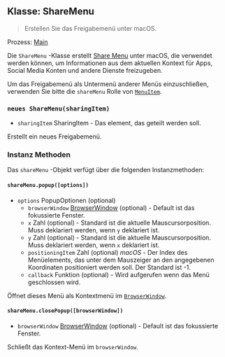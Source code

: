 ## Klasse: ShareMenu

> Erstellen Sie das Freigabemenü unter macOS.

Prozess: [Main](../glossary.md#main-process)

Die `ShareMenu` -Klasse erstellt [Share Menu][share-menu] unter macOS, die verwendet werden können, um Informationen aus dem aktuellen Kontext für Apps, Social Media Konten und andere Dienste freizugeben.

Um das Freigabemenü als Untermenü anderer Menüs einzuschließen, verwenden Sie bitte die `shareMenu` Rolle von [`MenuItem`](menu-item.md).

### `neues ShareMenu(sharingItem)`

* `sharingItem` SharingItem - Das element, das geteilt werden soll.

Erstellt ein neues Freigabemenü.

### Instanz Methoden

Das `shareMenu` -Objekt verfügt über die folgenden Instanzmethoden:

#### `shareMenu.popup([options])`

* `options` PopupOptionen (optional)
  * `browserWindow` [BrowserWindow](browser-window.md) (optional) - Default ist das fokussierte Fenster.
  * `x` Zahl (optional) - Standard ist die aktuelle Mauscursorposition. Muss deklariert werden, wenn `y` deklariert ist.
  * `y` Zahl (optional) - Standard ist die aktuelle Mauscursorposition. Muss deklariert werden, wenn `x` deklariert ist.
  * `positioningItem` Zahl (optional) _macOS_ - Der Index des Menüelements, das unter dem Mauszeiger an den angegebenen Koordinaten positioniert werden soll. Der Standard ist -1.
  * `callback` Funktion (optional) - Wird aufgerufen wenn das Menü geschlossen wird.

Öffnet dieses Menü als Kontextmenü im [`BrowserWindow`](browser-window.md).

#### `shareMenu.closePopup([browserWindow])`

* `browserWindow` [BrowserWindow](browser-window.md) (optional) - Default ist das fokussierte Fenster.

Schließt das Kontext-Menü im `browserWindow`.

[share-menu]: https://developer.apple.com/design/human-interface-guidelines/macos/extensions/share-extensions/
